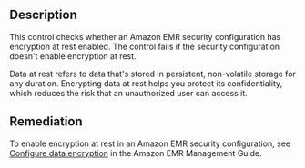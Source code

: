 ## Description

This control checks whether an Amazon EMR security configuration has encryption at rest enabled. The control fails if the security configuration doesn't enable encryption at rest.

Data at rest refers to data that's stored in persistent, non-volatile storage for any duration. Encrypting data at rest helps you protect its confidentiality, which reduces the risk that an unauthorized user can access it.

## Remediation

To enable encryption at rest in an Amazon EMR security configuration, see [Configure data encryption](https://docs.aws.amazon.com/emr/latest/ManagementGuide/emr-create-security-configuration.html#emr-security-configuration-encryption.html) in the Amazon EMR Management Guide.